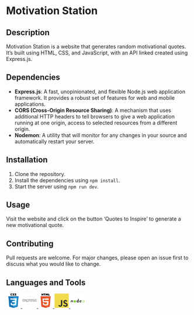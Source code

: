 # Motivation Station

## Description

Motivation Station is a website that generates random motivational quotes. It’s built using HTML, CSS, and JavaScript, with an API linked created using Express.js.

## Dependencies

- **Express.js**: A fast, unopinionated, and flexible Node.js web application framework. It provides a robust set of features for web and mobile applications.
- **CORS (Cross-Origin Resource Sharing)**: A mechanism that uses additional HTTP headers to tell browsers to give a web application running at one origin, access to selected resources from a different origin.
- **Nodemon**: A utility that will monitor for any changes in your source and automatically restart your server.

## Installation

1. Clone the repository.
2. Install the dependencies using `npm install`.
3. Start the server using `npm run dev`.

## Usage

Visit the website and click on the button ‘Quotes to Inspire’ to generate a new motivational quote.

## Contributing
Pull requests are welcome. For major changes, please open an issue first to discuss what you would like to change.

## Languages and Tools
<p> <a href="https://www.w3schools.com/css/" target="_blank" rel="noreferrer"> <img src="https://raw.githubusercontent.com/devicons/devicon/master/icons/css3/css3-original-wordmark.svg" alt="css3" width="40" height="40"/> </a> <a href="https://expressjs.com" target="_blank" rel="noreferrer"> <img src="https://raw.githubusercontent.com/devicons/devicon/master/icons/express/express-original-wordmark.svg" alt="express" width="40" height="40"/> </a> <a href="https://www.w3.org/html/" target="_blank" rel="noreferrer"> <img src="https://raw.githubusercontent.com/devicons/devicon/master/icons/html5/html5-original-wordmark.svg" alt="html5" width="40" height="40"/> </a> <a href="https://developer.mozilla.org/en-US/docs/Web/JavaScript" target="_blank" rel="noreferrer"> <img src="https://raw.githubusercontent.com/devicons/devicon/master/icons/javascript/javascript-original.svg" alt="javascript" width="40" height="40"/> </a> <a href="https://nodejs.org" target="_blank" rel="noreferrer"> <img src="https://raw.githubusercontent.com/devicons/devicon/master/icons/nodejs/nodejs-original-wordmark.svg" alt="nodejs" width="40" height="40"/> </a> </p>
